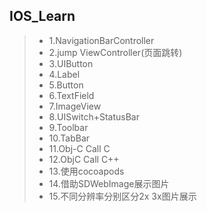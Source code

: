 ## IOS_Learn

> - 1.NavigationBarController
> - 2.jump ViewController(页面跳转)
> - 3.UIButton
> - 4.Label
> - 5.Button
> - 6.TextField
> - 7.ImageView
> - 8.UISwitch+StatusBar
> - 9.Toolbar
> - 10.TabBar
> - 11.Obj-C Call C
> - 12.ObjC  Call C++
> - 13.使用cocoapods
> - 14.借助SDWebImage展示图片
> - 15.不同分辨率分别区分2x 3x图片展示

